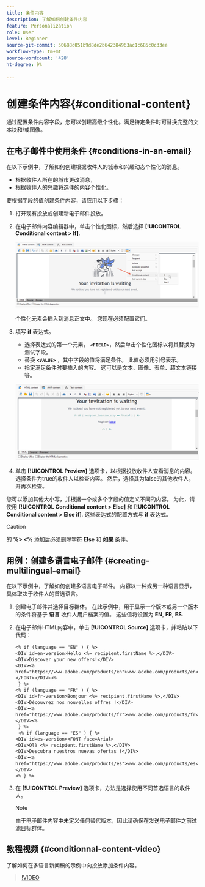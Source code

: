 ```yaml
---
title: 条件内容
description: 了解如何创建条件内容
feature: Personalization
role: User
level: Beginner
source-git-commit: 50688c051b9d8de2b642384963ac1c685c0c33ee
workflow-type: tm+mt
source-wordcount: '428'
ht-degree: 9%

---
```



# 创建条件内容{#conditional-content}

通过配置条件内容字段，您可以创建高级个性化。满足特定条件时可替换完整的文本块和/或图像。


## 在电子邮件中使用条件 {#conditions-in-an-email}

在以下示例中，了解如何创建根据收件人的城市和兴趣动态个性化的消息。

* 根据收件人所在的城市更改消息，
* 根据收件人的兴趣将选件的内容个性化。

要根据字段的值创建条件内容，请应用以下步骤：

1. 打开现有投放或创建新电子邮件投放。
1. 在电子邮件内容编辑器中，单击个性化图标，然后选择 **[!UICONTROL Conditional content > If]**.

   ![插入条件](assets/condition-insert.png)

   个性化元素会插入到消息正文中。 您现在必须配置它们。

1. 填写 **if** 表达式。

   * 选择表达式的第一个元素， **`<FIELD>`**，然后单击个性化图标以将其替换为测试字段。
   * 替换 **`<VALUE>`** ，其中字段的值将满足条件。 此值必须用引号表示。
   * 指定满足条件时要插入的内容。 这可以是文本、图像、表单、超文本链接等。

   ![电子邮件中的条件](assets/condition-in-email.png)

1. 单击 **[!UICONTROL Preview]** 选项卡，以根据投放收件人查看消息的内容。 选择条件为true的收件人以检查内容。 然后，选择其为false的其他收件人，并再次检查。

您可以添加其他大小写，并根据一个或多个字段的值定义不同的内容。 为此，请使用 **[!UICONTROL Conditional content > Else]** 和 **[!UICONTROL Conditional content > Else if]**. 这些表达式的配置方式与 **if** 表达式。

>[!CAUTION]
>
>的 **%> &lt;%** 添加后必须删除字符 **Else** 和 **如果** 条件。


## 用例：创建多语言电子邮件 {#creating-multilingual-email}

在以下示例中，了解如何创建多语言电子邮件。 内容以一种或另一种语言显示，具体取决于收件人的首选语言。

1. 创建电子邮件并选择目标群体。 在此示例中，用于显示一个版本或另一个版本的条件将基于 **语言** 收件人用户档案的值。 这些值将设置为 **EN**, **FR**, **ES**.
1. 在电子邮件HTML内容中，单击 **[!UICONTROL Source]** 选项卡，并粘贴以下代码：

   ```
   <% if (language == "EN" ) { %>
   <DIV id=en-version>Hello <%= recipient.firstName %>,</DIV>
   <DIV>Discover your new offers!</DIV>
   <DIV><a href="https://www.adobe.com/products/en">www.adobe.com/products/en</A></FONT></DIV><%
    } %>
   <% if (language == "FR" ) { %>
   <DIV id=fr-version>Bonjour <%= recipient.firstName %>,</DIV>
   <DIV>Découvrez nos nouvelles offres !</DIV>
   <DIV><a href="https://www.adobe.com/products/fr">www.adobe.com/products/fr</A></DIV><%
    } %>
    <% if (language == "ES" ) { %>
   <DIV id=es-version><FONT face=Arial>
   <DIV>Olà <%= recipient.firstName %>,</DIV>
   <DIV>Descubra nuestros nuevas ofertas !</DIV>
   <DIV><a href="https://www.adobe.com/products/es">www.adobe.com/products/es</A></DIV>
   <% } %>
   ```

1. 在 **[!UICONTROL Preview]** 选项卡，方法是选择使用不同首选语言的收件人。

   >[!NOTE]
   >
   >由于电子邮件内容中未定义任何替代版本，因此请确保在发送电子邮件之前过滤目标群体。

## 教程视频 {#conditionnal-content-video}

了解如何在多语言新闻稿的示例中向投放添加条件内容。

>[!VIDEO](https://video.tv.adobe.com/v/335682?quality=12)

